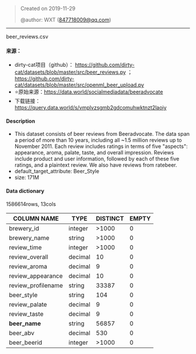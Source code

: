 > Created on 2019-11-29
>
> @author: WXT (847718009@qq.com)

------

beer_reviews.csv

#### 来源：

- dirty-cat项目（github）： https://github.com/dirty-cat/datasets/blob/master/src/beer_reviews.py   ；  https://github.com/dirty-cat/datasets/blob/master/src/openml_beer_upload.py  
- ⭐原始来源：https://data.world/socialmediadata/beeradvocate
- 下载链接：https://query.data.world/s/vmplvzsgmb2gdcomuhwktnzt2laoiy



#### Description

- This dataset consists of beer reviews from Beeradvocate. The data span a period of more than 10 years, including all ~1.5 million reviews up to November 2011. Each review includes ratings in  terms of five "aspects": appearance, aroma, palate, taste, and overall impression. Reviews  include product and user information, followed by each of these five ratings, and a plaintext  review. We also have reviews from ratebeer. 
- default_target_attribute:  Beer_Style 
- size: 171M 



#### Data dictionary

1586614rows, 13cols

| COLUMN NAME        | TYPE    | DISTINCT | EMPTY |
| ------------------ | ------- | -------- | ----- |
| brewery_id         | integer | >1000    | 0     |
| brewery_name       | string  | >1000    | 0     |
| review_time        | integer | >1000    | 0     |
| review_overall     | decimal | 10       | 0     |
| review_aroma       | decimal | 9        | 0     |
| review_appearance  | decimal | 10       | 0     |
| review_profilename | string  | 33387    | 0     |
| beer_style         | string  | 104      | 0     |
| review_palate      | decimal | 9        | 0     |
| review_taste       | decimal | 9        | 0     |
| **beer_name**      | string  | 56857    | 0     |
| beer_abv           | decimal | 530      | 0     |
| beer_beerid        | integer | >1000    | 0     |

